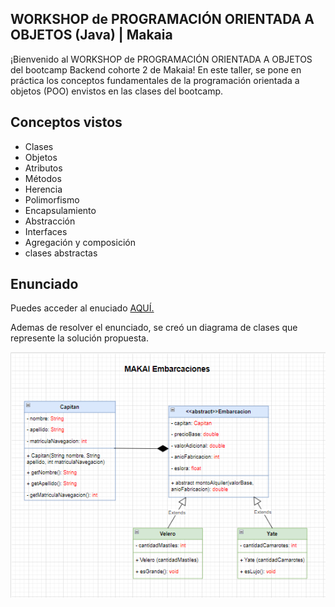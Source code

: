 ## WORKSHOP de PROGRAMACIÓN ORIENTADA A OBJETOS (Java) | Makaia

¡Bienvenido al WORKSHOP de PROGRAMACIÓN ORIENTADA A OBJETOS del bootcamp Backend cohorte 2 de Makaia! En este taller, se  pone  en práctica los conceptos fundamentales de la programación orientada a objetos (POO) envistos  en las clases del bootcamp.

## Conceptos vistos

- Clases
- Objetos
- Atributos
- Métodos
- Herencia
- Polimorfismo
- Encapsulamiento
- Abstracción
- Interfaces
- Agregación y  composición
- clases abstractas

## Enunciado

Puedes acceder al enuciado <a href="./EJERCICIO%20WORKSHOP%20PROGRAMACION%20ORIENTADA%20A%20OBJECTOS.pdf"> AQUÍ. </a>

Ademas de resolver el enunciado, se creó un diagrama de clases que represente la solución propuesta.

<img src= "./Diagrama/Diagrama%20.png">

